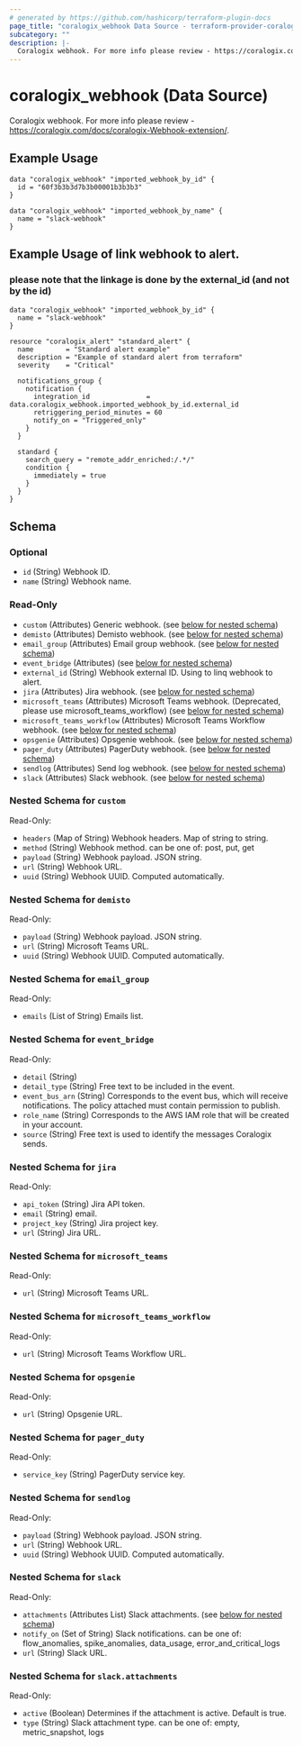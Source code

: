 ```yaml
---
# generated by https://github.com/hashicorp/terraform-plugin-docs
page_title: "coralogix_webhook Data Source - terraform-provider-coralogix"
subcategory: ""
description: |-
  Coralogix webhook. For more info please review - https://coralogix.com/docs/coralogix-Webhook-extension/.
---
```


# coralogix_webhook (Data Source)

Coralogix webhook. For more info please review - https://coralogix.com/docs/coralogix-Webhook-extension/.

## Example Usage

```hcl
data "coralogix_webhook" "imported_webhook_by_id" {
  id = "60f3b3b3d7b3b00001b3b3b3"
}

data "coralogix_webhook" "imported_webhook_by_name" {
  name = "slack-webhook"
}
```

## Example Usage of link webhook to alert.
### **please note that the linkage is done by the external_id (and not by the id)**
```hcl
data "coralogix_webhook" "imported_webhook_by_id" {
  name = "slack-webhook"
}

resource "coralogix_alert" "standard_alert" {
  name        = "Standard alert example"
  description = "Example of standard alert from terraform"
  severity    = "Critical"

  notifications_group {
    notification {
      integration_id              = data.coralogix_webhook.imported_webhook_by_id.external_id
      retriggering_period_minutes = 60
      notify_on = "Triggered_only"
    }
  }

  standard {
    search_query = "remote_addr_enriched:/.*/"
    condition {
      immediately = true
    }
  }
}
```

<!-- schema generated by tfplugindocs -->
## Schema

### Optional

- `id` (String) Webhook ID.
- `name` (String) Webhook name.

### Read-Only

- `custom` (Attributes) Generic webhook. (see [below for nested schema](#nestedatt--custom))
- `demisto` (Attributes) Demisto webhook. (see [below for nested schema](#nestedatt--demisto))
- `email_group` (Attributes) Email group webhook. (see [below for nested schema](#nestedatt--email_group))
- `event_bridge` (Attributes) (see [below for nested schema](#nestedatt--event_bridge))
- `external_id` (String) Webhook external ID. Using to linq webhook to alert.
- `jira` (Attributes) Jira webhook. (see [below for nested schema](#nestedatt--jira))
- `microsoft_teams` (Attributes) Microsoft Teams webhook. (Deprecated, please use microsoft_teams_workflow) (see [below for nested schema](#nestedatt--microsoft_teams))
- `microsoft_teams_workflow` (Attributes) Microsoft Teams Workflow webhook. (see [below for nested schema](#nestedatt--microsoft_teams_workflow))
- `opsgenie` (Attributes) Opsgenie webhook. (see [below for nested schema](#nestedatt--opsgenie))
- `pager_duty` (Attributes) PagerDuty webhook. (see [below for nested schema](#nestedatt--pager_duty))
- `sendlog` (Attributes) Send log webhook. (see [below for nested schema](#nestedatt--sendlog))
- `slack` (Attributes) Slack webhook. (see [below for nested schema](#nestedatt--slack))

<a id="nestedatt--custom"></a>
### Nested Schema for `custom`

Read-Only:

- `headers` (Map of String) Webhook headers. Map of string to string.
- `method` (String) Webhook method. can be one of: post, put, get
- `payload` (String) Webhook payload. JSON string.
- `url` (String) Webhook URL.
- `uuid` (String) Webhook UUID. Computed automatically.


<a id="nestedatt--demisto"></a>
### Nested Schema for `demisto`

Read-Only:

- `payload` (String) Webhook payload. JSON string.
- `url` (String) Microsoft Teams URL.
- `uuid` (String) Webhook UUID. Computed automatically.


<a id="nestedatt--email_group"></a>
### Nested Schema for `email_group`

Read-Only:

- `emails` (List of String) Emails list.


<a id="nestedatt--event_bridge"></a>
### Nested Schema for `event_bridge`

Read-Only:

- `detail` (String)
- `detail_type` (String) Free text to be included in the event.
- `event_bus_arn` (String) Corresponds to the event bus, which will receive notifications. The policy attached must contain permission to publish.
- `role_name` (String) Corresponds to the AWS IAM role that will be created in your account.
- `source` (String) Free text is used to identify the messages Coralogix sends.


<a id="nestedatt--jira"></a>
### Nested Schema for `jira`

Read-Only:

- `api_token` (String) Jira API token.
- `email` (String) email.
- `project_key` (String) Jira project key.
- `url` (String) Jira URL.


<a id="nestedatt--microsoft_teams"></a>
### Nested Schema for `microsoft_teams`

Read-Only:

- `url` (String) Microsoft Teams URL.


<a id="nestedatt--microsoft_teams_workflow"></a>
### Nested Schema for `microsoft_teams_workflow`

Read-Only:

- `url` (String) Microsoft Teams Workflow URL.


<a id="nestedatt--opsgenie"></a>
### Nested Schema for `opsgenie`

Read-Only:

- `url` (String) Opsgenie URL.


<a id="nestedatt--pager_duty"></a>
### Nested Schema for `pager_duty`

Read-Only:

- `service_key` (String) PagerDuty service key.


<a id="nestedatt--sendlog"></a>
### Nested Schema for `sendlog`

Read-Only:

- `payload` (String) Webhook payload. JSON string.
- `url` (String) Webhook URL.
- `uuid` (String) Webhook UUID. Computed automatically.


<a id="nestedatt--slack"></a>
### Nested Schema for `slack`

Read-Only:

- `attachments` (Attributes List) Slack attachments. (see [below for nested schema](#nestedatt--slack--attachments))
- `notify_on` (Set of String) Slack notifications. can be one of: flow_anomalies, spike_anomalies, data_usage, error_and_critical_logs
- `url` (String) Slack URL.

<a id="nestedatt--slack--attachments"></a>
### Nested Schema for `slack.attachments`

Read-Only:

- `active` (Boolean) Determines if the attachment is active. Default is true.
- `type` (String) Slack attachment type. can be one of: empty, metric_snapshot, logs
